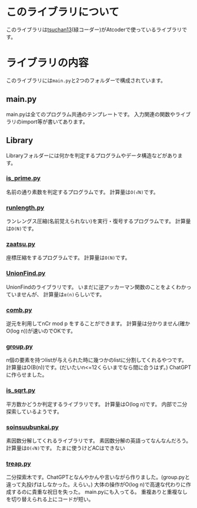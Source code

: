 # このライブラリについて
このライブラリは<a href="https://atcoder.jp/users/tsuchan13">tsuchan13</a>(緑コーダー)がAtcoderで使っているライブラリです。
# ライブラリの内容
このライブラリには`main.py`と2つのフォルダーで構成されています。
## main.py
main.pyは全てのプログラム共通のテンプレートです。
入力関連の関数やライブラリのimport等が書いてあります。
## Library
Libraryフォルダーには何かを判定するプログラムやデータ構造などがあります。
### <a href='https://github.com/tsuchan13/tsuchan13-library/blob/main/Library/is_prime.py'>is_prime.py</a>
名前の通り素数を判定するプログラムです。
計算量は`O(√N)`です。
### <a href='https://github.com/tsuchan13/tsuchan13-library/blob/main/Library/runlength.py'>runlength.py</a>
ランレングス圧縮(名前覚えられない)を実行・復号するプログラムです。
計算量は`O(N)`です。
### <a href='https://github.com/tsuchan13/tsuchan13-library/blob/main/Library/zaatsu.py'>zaatsu.py</a>
座標圧縮をするプログラムです。
計算量は`O(N)`です。
### <a href='https://github.com/tsuchan13/tsuchan13-library/blob/main/Library/UnionFind.py'>UnionFind.py</a>
UnionFindのライブラリです。
いまだに逆アッカーマン関数のことをよくわかっていませんが、
計算量は`α(n)`らしいです。
### <a href='https://github.com/tsuchan13/tsuchan13-library/blob/main/Library/comb.py'>comb.py</a>
逆元を利用してnCr mod p をすることができます。
計算量は分かりません(確かO(log n))が速いのでOKです。
### <a href='https://github.com/tsuchan13/tsuchan13-library/blob/main/Library/group.py'>group.py</a>
n個の要素を持つlistが与えられた時に幾つかのlistに分割してくれるやつです。
計算量はO(B(n))です。(だいたいn<=12くらいまでなら間に合うはず。)
ChatGPTに作らせました。
### <a href='https://github.com/tsuchan13/tsuchan13-library/blob/main/Library/is_sqrt.py'>is_sqrt.py</a>
平方数かどうか判定するライブラリです。
計算量はO(log n)です。
内部で二分探索しているようです。
### <a href='https://github.com/tsuchan13/tsuchan13-library/blob/main/Library/soinsuubunkai.py'>soinsuubunkai.py</a>
素因数分解してくれるライブラリです。
素因数分解の英語ってなんなんだろう。
計算量は`O(√N)`です。
たまに使うけどACはできない
### <a href='https://github.com/tsuchan13/tsuchan13-library/blob/main/Library/treap.py'>treap.py</a>
二分探索木です。ChatGPTとなんやかんや言いながら作りました。(group.pyと違って丸投げはしなかった。えらい。)
大体の操作がO(log n)で高速な代わりに作成するのに貴重な祝日を失った。
main.pyにも入ってる。
重複ありと重複なしを切り替えられる上にコードが短い。


